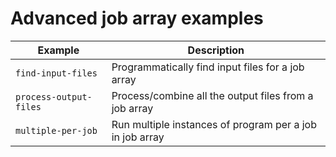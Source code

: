 # Advanced job array examples

| Example               | Description                                              |
|-----------------------|----------------------------------------------------------|
| `find-input-files`    | Programmatically find input files for a job array        |
| `process-output-files`| Process/combine all the output files from a job array    |
| `multiple-per-job`    | Run multiple instances of program per a job in job array |

